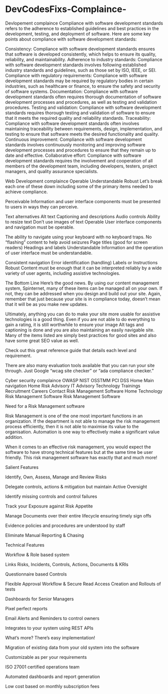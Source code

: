 # DevCodesFixs-Complaince-

Devlopement complaince
Compliance with software development standards refers to the adherence to established guidelines and best practices in the development, testing, and deployment of software. Here are some key points about compliance with software development standards:

Consistency: Compliance with software development standards ensures that software is developed consistently, which helps to ensure its quality, reliability, and maintainability.
Adherence to industry standards: Compliance with software development standards involves following established industry standards and guidelines, such as those set by ISO, IEEE, or SEI.
Compliance with regulatory requirements: Compliance with software development standards may be required by regulatory bodies in certain industries, such as healthcare or finance, to ensure the safety and security of software systems.
Documentation: Compliance with software development standards often requires thorough documentation of software development processes and procedures, as well as testing and validation procedures.
Testing and validation: Compliance with software development standards requires thorough testing and validation of software to ensure that it meets the required quality and reliability standards.
Traceability: Compliance with software development standards often involves maintaining traceability between requirements, design, implementation, and testing to ensure that software meets the desired functionality and quality.
Continuous improvement: Compliance with software development standards involves continuously monitoring and improving software development processes and procedures to ensure that they remain up to date and effective.
Collaborative effort: Compliance with software development standards requires the involvement and cooperation of all members of the development team, including developers, testers, project managers, and quality assurance specialists.

Web Development complaince 
Operable
Understandable
Robust
Let’s break each one of these down including some of the primary items needed to achieve compliance.

Perceivable
Information and user interface components must be presented to users in ways they can perceive.

Text alternatives
Alt text
Captioning and descriptions
Audio controls
Ability to resize text
Don’t use images of text
Operable
User interface components and navigation must be operable.

The ability to navigate using your keyboard with no keyboard traps.
No “flashing” content to help avoid seizures
Page titles (good for screen readers)
Headings and labels
Understandable
Information and the operation of user interface must be understandable.

Consistent navigation
Error identification (handling)
Labels or Instructions
Robust
Content must be enough that it can be interpreted reliably by a wide variety of user agents, including assistive technologies.

The Bottom Line
Here’s the good news. By using our content management system, Spinternet, many of these items can be managed all on your own. If not, they can be addressed when you design and build out your site. Again, remember that just because your site is in compliance today, doesn’t mean that it will be as you make new updates.

Ultimately, anything you can do to make your site more usable for assistive technologies is a good thing. Even if you are not able to do everything to gain a rating, it is still worthwhile to ensure your image Alt tags and captioning is done and you are also maintaining an easily navigable site. Many of the items listed are simply best practices for good sites and also have some great SEO value as well.

Check out this great reference guide that details each level and requirement.

There are also many evaluation tools available that you can run your site through. Just Google “wcag site checker” or “ada compliance checker.”


Cyber security complaince 
OWASP 
NIST 
OSSTMM
PCI DSS
Home
Main navigation
Home
Risk Advisory
IT Advisory
Technology
Trainings
Recruitment
Careers
Contact
Risk Management Software
Home Technology Risk Management Software
Risk Management Software

Need for a Risk Management software

Risk Management is one of the one most important functions in an organization. If the department is not able to manage the risk management process efficiently, then it is not able to maximise its value to the organisation. Automation is one way to effectively make a significant value addition.

When it comes to an effective risk management, you would expect the software to have strong technical features but at the same time be user friendly. This risk management software has exactly that and much more!


Salient Features

Identify, Own, Assess, Manage and Review Risks

Delegate controls, actions & mitigation but maintain Active Oversight

Identify missing controls and control failures

Track your Exposure against Risk Appetite

Manage Documents over their entire lifecycle ensuring timely sign offs

Evidence policies and procedures are understood by staff

Eliminate Manual Reporting & Chasing


Technical Features

Workflow & Role based system

Links Risks, Incidents, Controls, Actions, Documents & KRIs

Questionnaire based Controls

Flexible Approval Workflow & Secure Read Access Creation and Rollouts of tests

Dashboards for Senior Managers

Pixel perfect reports

Email Alerts and Reminders to control owners

Integrates to your system using REST APIs


What’s more? There’s easy implementation!

Migration of existing data from your old system into the software

Customizable as per your requirements

ISO 27001 certified operations team

Automated dashboards and report generation

Low cost based on monthly subscription fees

